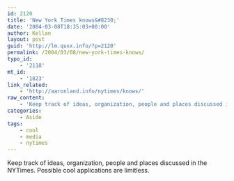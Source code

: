 ```yaml
---
id: 2120
title: 'New York Times knows&#8230;'
date: '2004-03-08T18:35:03+00:00'
author: Kellan
layout: post
guid: 'http://lm.quxx.info/?p=2120'
permalink: /2004/03/08/new-york-times-knows/
typo_id:
    - '2118'
mt_id:
    - '1823'
link_related:
    - 'http://aaronland.info/nytimes/knows/'
raw_content:
    - 'Keep track of ideas, organization, people and places discussed in the NYTimes.  Possible cool applications are limitless.'
categories:
    - Aside
tags:
    - cool
    - media
    - nytimes
---
```


Keep track of ideas, organization, people and places discussed in the NYTimes. Possible cool applications are limitless.